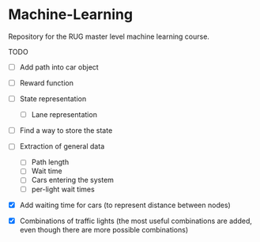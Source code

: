 # Machine-Learning
Repository for the RUG master level machine learning course.

TODO
 - [ ] Add path into car object
 - [ ] Reward function
 - [ ] State representation
   - [ ] Lane representation
 - [ ] Find a way to store the state
 - [ ] Extraction of general data
   - [ ] Path length
   - [ ] Wait time
   - [ ] Cars entering the system
   - [ ] per-light wait times
 - [x] Add waiting time for cars (to represent distance between nodes)
 - [x] Combinations of traffic lights (the most useful combinations are added, even though there are more possible combinations)

